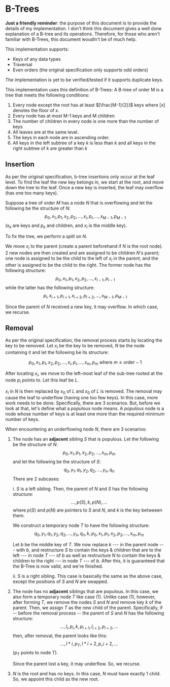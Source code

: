 # B-Trees

**Just a friendly reminder**: the purpose of this document is to provide the details of my implementation. I don't think this document gives a well done explanation of a B-tree and its operations. Therefore, for those who aren't familiar with B-Trees, this document woudln't be of much help.

This implementation supports:

- Keys of any data types
- Traversal
- Even orders (the original specification only supports odd orders)

The implementation is yet to be verified/tested if it supports duplicate keys.

This implementation uses this definition of B-Trees:
A B-tree of order M is a tree that meets the following conditions:

1. Every node except the root has at least $[\frac{M-1}{2}]$ keys where $[x]$ denotes the floor of $x$.
2. Every node has at most M-1 keys and M children
3. The number of children in every node is one more than the number of keys
4. All leaves are at the same level.
5. The keys in each node are in ascending order.
6. All keys in the left subtree of a key $k$ is less than $k$ and all keys in the right subtree of $k$ are greater than $k$

## Insertion

As per the original specification, b-tree insertions only occur at the leaf level. To find the leaf the new key belongs in, we start at the root, and move down the tree to the leaf. Once a new key is inserted, the leaf may overflow (has one too many keys).

Suppose a tree of order $M$ has a node $N$ that is overflowing and let the following be the structure of $N$:
$$p_0, x_1, p_1, x_2, p_2, ..., x_i, p_i, ..., x_{M-1}, p_{M-1}$$
($x_k$ are keys and $p_k$ and children, and $x_i$ is the middle key).

To fix the tree, we perform a _split_ on $N$.

We move $x_i$ to the parent (create a parent beforehand if $N$ is the root node). 2 new nodes are then created and are assigned to be children $N$'s parent; one node is assigned to be the child to the left of $x_i$ in the parent, and the other is assigned to be the child to the right. The former node has the following structure:
$$p_0, x_1, p_1, x_2, p_2, ..., x_{i-1}, p_{i-1}$$
while the latter has the following structure:
$$p_i, x_{i+1}, p_{i+1}, x_{i+2}, p_{i+2}, ..., x_{M-1}, p_{M-1}$$

Since the parent of $N$ received a new key, it may overflow. In which case, we recurse.

## Removal

As per the original specification, the removal process starts by locating the key to be removed. Let $x_i$ be the key to be removed, $N$ be the node containing it and let the following be its structure:

$$p_0, x_1, p_1, x_2, p_2, ..., x_i, p_i, ..., x_m, p_m \text { where } m \le \text{order}-1$$

After locating $x_i$, we move to the left-most leaf of the sub-tree rooted at the node $p_i$ points to. Let this leaf be $L$.

$x_i$ in $N$ is then replaced by $x_0$ of $L$ and $x_0$ of $L$ is removed. The removal may cause the leaf to underflow (having one too few keys). In this case, more work needs to be done. Specifically, there are 3 scenarios. But, before we look at that, let's define what a _populous_ node means. A _populous_ node is a node whose number of keys is at least one more than the required minimum number of keys.

When encountering an underflowing node $N$, there are 3 scenarios:

1. The node has an **adjacent** sibling $S$ that is populous. Let the following be the structure of $N$: $$p_0, x_1, p_1, x_2, p_2, ..., x_m, p_m$$ and let the following be the structure of $S$: $$q_0, y_1, q_1, y_2, q_2, ..., y_n, q_n$$ There are 2 subcases:

   i. $S$ is a left sibling.
   Then, the parent of $N$ and $S$ has the following structure: $$..., p(S), k, p(N), ...$$ where $p(S)$ and $p(N)$ are pointers to $S$ and $N$, and $k$ is the key betweeen them.

   We construct a temporary node $T$ to have the following structure: $$q_0, y_1, q_1, y_2, q_2, ..., y_n, q_n, k, p_0, x_1, p_1, x_2, p_2, ..., x_m, p_m$$

   Let $b$ be the middle key of $T$. We now replace $k$ --- in the parent node --- with $b$, and restructure $S$ to contain the keys & children that are to the left --- in node $T$ --- of $b$ as well as restructure $N$ to contain the keys & children to the right --- in node $T$ --- of $b$.
   After this, it is guaranteed that the B-Tree is now valid, and we're finished.

   ii. $S$ is a right sibling. This case is basically the same as the above case, except the positions of $S$ and $N$ are swapped.

2. The node has no **adjacent** siblings that are populous.
   In this case, we also form a temporary node $T$ like case (1). Unlike case (1), however, after forming $T$, we remove the nodes $S$ and $N$ and remove key $k$ of the parent. Then, we assign $T$ as the new child of the parent. Specifically, if -- before the removal process -- the parent of $S$ and $N$ has the following structure: $$..., l_i, p_i, k, p_{i+1}, l_{i+2}, p_{i+2}, ... $$
   then, after removal, the parent looks like this:
   $$..., l*i, p_T, l*{i+2}, p\_{i+2}, ...$$
   ($p_T$ points to node T).

   Since the parent lost a key, it may underflow. So, we recurse.

3. $N$ is the root and has no keys. In this case, $N$ must have exactly 1 child. So, we appoint this child as the new root.
